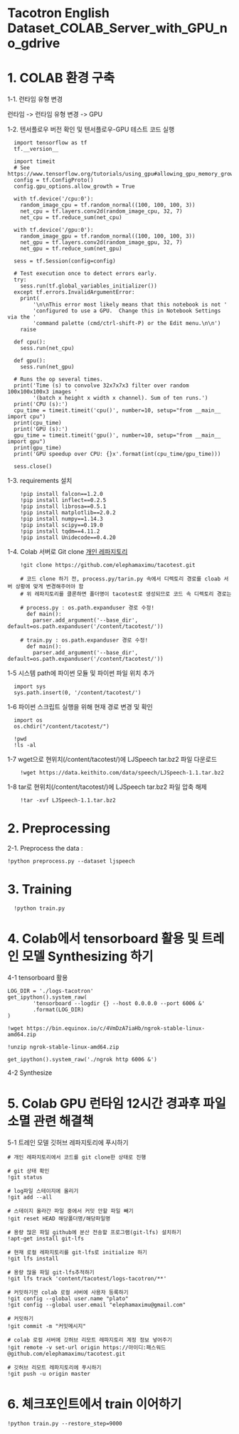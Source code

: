 # **Tacotron English Dataset_COLAB_Server_with_GPU_no_gdrive** 

# 1. COLAB 환경 구축
  
  1-1. 런타임 유형 변경
  
  런타임 -> 런타임 유형 변경 -> GPU
  
  1-2. 텐서플로우 버전 확인 및 텐서플로우-GPU 테스트 코드 실행
  
      import tensorflow as tf
      tf.__version__
      
      import timeit
      # See https://www.tensorflow.org/tutorials/using_gpu#allowing_gpu_memory_growth
      config = tf.ConfigProto()
      config.gpu_options.allow_growth = True

      with tf.device('/cpu:0'):
        random_image_cpu = tf.random_normal((100, 100, 100, 3))
        net_cpu = tf.layers.conv2d(random_image_cpu, 32, 7)
        net_cpu = tf.reduce_sum(net_cpu)

      with tf.device('/gpu:0'):
        random_image_gpu = tf.random_normal((100, 100, 100, 3))
        net_gpu = tf.layers.conv2d(random_image_gpu, 32, 7)
        net_gpu = tf.reduce_sum(net_gpu)

      sess = tf.Session(config=config)

      # Test execution once to detect errors early.
      try:
        sess.run(tf.global_variables_initializer())
      except tf.errors.InvalidArgumentError:
        print(
            '\n\nThis error most likely means that this notebook is not '
            'configured to use a GPU.  Change this in Notebook Settings via the '
            'command palette (cmd/ctrl-shift-P) or the Edit menu.\n\n')
        raise

      def cpu():
        sess.run(net_cpu)

      def gpu():
        sess.run(net_gpu)

      # Runs the op several times.
      print('Time (s) to convolve 32x7x7x3 filter over random 100x100x100x3 images '
            '(batch x height x width x channel). Sum of ten runs.')
      print('CPU (s):')
      cpu_time = timeit.timeit('cpu()', number=10, setup="from __main__ import cpu")
      print(cpu_time)
      print('GPU (s):')
      gpu_time = timeit.timeit('gpu()', number=10, setup="from __main__ import gpu")
      print(gpu_time)
      print('GPU speedup over CPU: {}x'.format(int(cpu_time/gpu_time)))

      sess.close()
  
  1-3. requirements 설치
  
        !pip install falcon==1.2.0
        !pip install inflect==0.2.5
        !pip install librosa==0.5.1
        !pip install matplotlib==2.0.2
        !pip install numpy==1.14.3
        !pip install scipy==0.19.0
        !pip install tqdm==4.11.2
        !pip install Unidecode==0.4.20
  
  1-4. Colab 서버로 Git clone [개인 레파지토리](https://github.com/elephamaximu/tacotest.git)
  
        !git clone https://github.com/elephamaximu/tacotest.git
        
        # 코드 clone 하기 전, process.py/tarin.py 속에서 디렉토리 경로를 cloab 서버 상황에 맞게 변경해주어야 함
        # 위 레파지토리를 클론하면 폴더명이 tacotest로 생성되므로 코드 속 디렉토리 경로는
        
        # process.py : os.path.expanduser 경로 수정!
          def main():
      	    parser.add_argument('--base_dir', default=os.path.expanduser('/content/tacotest/'))

        # train.py : os.path.expanduser 경로 수정!
          def main():
      	    parser.add_argument('--base_dir', default=os.path.expanduser('/content/tacotest/'))
        
      
  1-5 시스템 path에 파이썬 모듈 및 파이썬 파일 위치 추가
  
      import sys
      sys.path.insert(0, '/content/tacotest/')
      
  1-6 파이썬 스크립트 실행을 위해 현재 경로 변경 및 확인
  
      import os
      os.chdir("/content/tacotest/")
      
      !pwd
      !ls -al
      
   1-7 wget으로 현위치(/content/tacotest/)에 LJSpeech tar.bz2 파일 다운로드
   
        !wget https://data.keithito.com/data/speech/LJSpeech-1.1.tar.bz2
        
   1-8 tar로 현위치(/content/tacotest/)에 LJSpeech tar.bz2 파일 압축 해제
        
        !tar -xvf LJSpeech-1.1.tar.bz2      
      
# 2. Preprocessing
 
  2-1. Preprocess the data : 
	 
	!python preprocess.py --dataset ljspeech
       
# 3. Training

      !python train.py
    
# 4. Colab에서 tensorboard 활용 및 트레인 모델 Synthesizing 하기

  4-1 tensorboard 활용
  
  	LOG_DIR = './logs-tacotron'
  	get_ipython().system_raw(
    		'tensorboard --logdir {} --host 0.0.0.0 --port 6006 &'
    		.format(LOG_DIR)
	)
	
	!wget https://bin.equinox.io/c/4VmDzA7iaHb/ngrok-stable-linux-amd64.zip
	
	!unzip ngrok-stable-linux-amd64.zip
	
	get_ipython().system_raw('./ngrok http 6006 &')
    
  4-2 Synthesize

# 5. Colab GPU 런타임 12시간 경과후 파일 소멸 관련 해결책

  5-1 트레인 모델 깃허브 레파지토리에 푸시하기
  
  	# 개인 레파지토리에서 코드를 git clone한 상태로 진행
	
	# git 상태 확인
	!git status
	
	# log파일 스테이지에 올리기
	!git add --all
	
	# 스테이지 올라간 파일 중에서 커밋 안할 파일 빼기
	!git reset HEAD 해당폴더명/해당파일명
	
	# 용량 많은 파일 github에 분산 전송할 프로그램(git-lfs) 설치하기
	!apt-get install git-lfs
	
	# 현재 로컬 레파지토리를 git-lfs로 initialize 하기
	!git lfs install
	
	# 용량 많을 파일 git-lfs추적하기
	!git lfs track 'content/tacotest/logs-tacotron/**'
	
	# 커밋하기전 colab 로컬 서버에 사용자 등록하기
	!git config --global user.name "plato"
	!git config --global user.email "elephamaximu@gmail.com"
	
	# 커밋하기
	!git commit -m "커밋메시지"
	
	# colab 로컬 서버에 깃허브 리모트 레파지토리 계정 정보 넣어주기
	!git remote -v set-url origin https://아이디:패스워드@github.com/elephamaximu/tacotest.git
	
	# 깃허브 리모트 레파지토리에 푸시하기
	!git push -u origin master

# 6. 체크포인트에서 train 이어하기

	!python train.py --restore_step=9000

